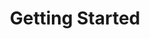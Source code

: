---
title: "Getting Started"
linkTitle: "Getting Started"
weight: 4
exclude_search: true
description: >
  Getting Started
---